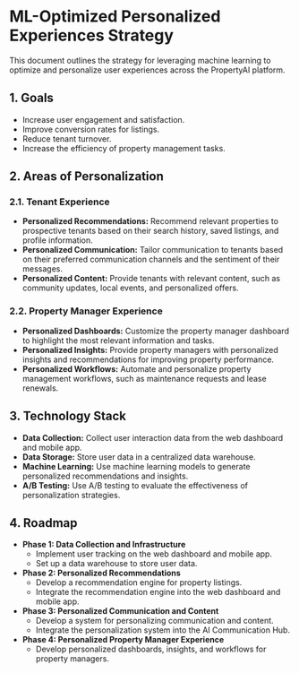 # ML-Optimized Personalized Experiences Strategy

This document outlines the strategy for leveraging machine learning to optimize and personalize user experiences across the PropertyAI platform.

## 1. Goals

*   Increase user engagement and satisfaction.
*   Improve conversion rates for listings.
*   Reduce tenant turnover.
*   Increase the efficiency of property management tasks.

## 2. Areas of Personalization

### 2.1. Tenant Experience

*   **Personalized Recommendations:** Recommend relevant properties to prospective tenants based on their search history, saved listings, and profile information.
*   **Personalized Communication:** Tailor communication to tenants based on their preferred communication channels and the sentiment of their messages.
*   **Personalized Content:** Provide tenants with relevant content, such as community updates, local events, and personalized offers.

### 2.2. Property Manager Experience

*   **Personalized Dashboards:** Customize the property manager dashboard to highlight the most relevant information and tasks.
*   **Personalized Insights:** Provide property managers with personalized insights and recommendations for improving property performance.
*   **Personalized Workflows:** Automate and personalize property management workflows, such as maintenance requests and lease renewals.

## 3. Technology Stack

*   **Data Collection:** Collect user interaction data from the web dashboard and mobile app.
*   **Data Storage:** Store user data in a centralized data warehouse.
*   **Machine Learning:** Use machine learning models to generate personalized recommendations and insights.
*   **A/B Testing:** Use A/B testing to evaluate the effectiveness of personalization strategies.

## 4. Roadmap

*   **Phase 1: Data Collection and Infrastructure**
    *   Implement user tracking on the web dashboard and mobile app.
    *   Set up a data warehouse to store user data.
*   **Phase 2: Personalized Recommendations**
    *   Develop a recommendation engine for property listings.
    *   Integrate the recommendation engine into the web dashboard and mobile app.
*   **Phase 3: Personalized Communication and Content**
    *   Develop a system for personalizing communication and content.
    *   Integrate the personalization system into the AI Communication Hub.
*   **Phase 4: Personalized Property Manager Experience**
    *   Develop personalized dashboards, insights, and workflows for property managers.
